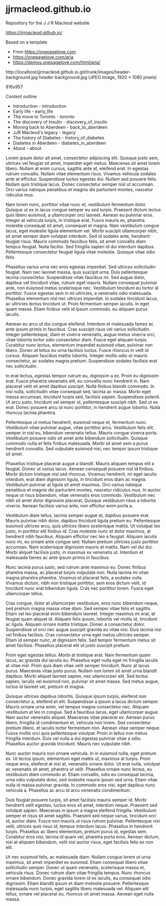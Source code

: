 # jjrmacleod.github.io
Repository for the J J R Macleod website


https://jjrmacleod.github.io/



Based on a template 
* From https://onepagelove.com
* https://onepagelove.com/aria
* https://demos.onepagelove.com/html/aria/



http://localhost/jjrmacleod.github.io.git/trunk/images/header-background.jpg
header-background.jpg (JPEG Image, 1920 × 1080 pixels)

816x957





Content outline
* Introduction - introduction
* Early life - early_life
* The move to Toronto - toronto
* The discovery of Insulin - discovery_of_insulin
* Moving back to Aberdeen - back_to_aberdeen
* JJR Macleod's legacy - legacy
* The history of Diabetes - history_of_diabetes
* Diabetes in Aberdeen - diabetes_in_aberdeen
* About  - about





Lorem ipsum dolor sit amet, consectetur adipiscing elit. Quisque justo sem, ultrices vel feugiat sit amet, imperdiet eget metus. Maecenas sit amet lorem libero. Nullam at enim cursus, sagittis ante at, eleifend erat. In egestas rutrum convallis. Nullam vitae elementum risus. Vivamus vehicula sodales ante at efficitur. Suspendisse luctus egestas dui. Nullam sed posuere felis. Nullam quis tristique lacus. Donec consectetur semper nisl ut accumsan. Orci varius natoque penatibus et magnis dis parturient montes, nascetur ridiculus mus.

Nam lorem nunc, porttitor vitae nunc et, vestibulum fermentum dolor. Quisque ut ex in lacus congue semper eu sed turpis. Praesent dictum lectus quis libero euismod, a ullamcorper orci laoreet. Aenean eu pulvinar eros. Integer at vehicula turpis, in tristique erat. Fusce mauris ex, pharetra molestie consequat sit amet, consequat et magna. Nam vestibulum congue lacus, eget molestie ligula elementum vel. Morbi suscipit ullamcorper nibh, sit amet semper diam volutpat interdum. Sed id sodales ante, hendrerit feugiat risus. Mauris commodo faucibus felis, sit amet convallis diam tempus feugiat. Nulla facilisi. Sed fringilla sapien id dui interdum dapibus. Pellentesque consectetur feugiat ligula vitae molestie. Quisque vitae odio felis.

Phasellus varius urna nec eros egestas imperdiet. Sed ultrices sollicitudin feugiat. Nam nec laoreet massa, quis suscipit urna. Duis pellentesque lacinia consectetur. Suspendisse vitae faucibus mi. Sed augue dolor, dapibus vel tincidunt vitae, rutrum eget mauris. Nullam consequat pulvinar ante, non euismod metus scelerisque nec. Vestibulum tincidunt eu tortor id porttitor. Fusce egestas sem in mi ultricies, a venenatis odio malesuada. Phasellus elementum nisl nec ultrices imperdiet. In sodales tincidunt lacus, ac ultricies lectus tincidunt ut. Proin fermentum semper iaculis. In eget quam massa. Etiam finibus velit id ipsum commodo, eu aliquam purus iaculis.

Aenean eu arcu ut dui congue eleifend. Interdum et malesuada fames ac ante ipsum primis in faucibus. Cras suscipit risus vel varius sollicitudin. Integer pellentesque, diam et viverra venenatis, augue metus viverra orci, vitae lobortis tortor odio consectetur diam. Fusce eget aliquam turpis. Curabitur nunc lectus, elementum imperdiet euismod vitae, pulvinar non libero. Donec at tellus eu urna facilisis luctus. Fusce rhoncus in velit id cursus. Aliquam faucibus mattis lobortis. Integer mollis odio ut mauris consectetur, ac sodales magna pretium. Suspendisse sodales facilisis erat nec sollicitudin.

In erat lectus, egestas tempor rutrum eu, dignissim a ex. Proin eu dignissim erat. Fusce pharetra venenatis elit, eu convallis nunc hendrerit in. Nam placerat velit sit amet dapibus suscipit. Nulla finibus blandit commodo. In nisl nulla, sollicitudin vitae consequat sed, lacinia ac massa. Morbi eget massa accumsan, tincidunt turpis sed, facilisis sapien. Suspendisse potenti. Ut arcu justo, tincidunt vel semper ut, pellentesque suscipit nibh. Sed ut ex erat. Donec posuere arcu id nunc porttitor, in hendrerit augue lobortis. Nulla rhoncus lacinia pharetra.

Pellentesque ut metus hendrerit, euismod neque et, fermentum nunc. Vestibulum vitae pulvinar augue, vitae porttitor arcu. Vestibulum felis elit, semper in nisl eu, bibendum venenatis tellus. Mauris congue viverra porta. Vestibulum posuere odio sit amet ante bibendum sollicitudin. Quisque commodo nulla et felis finibus malesuada. Morbi sit amet sem a purus hendrerit convallis. Sed vulputate euismod nisi, nec tempor ipsum tristique sit amet.

Phasellus tristique placerat augue a blandit. Mauris aliquam tempus elit a feugiat. Donec ut varius lacus. Aenean consequat posuere nisl id finibus. Morbi dictum tristique nisl sed rhoncus. Vivamus hendrerit, mi eget iaculis interdum, erat diam dignissim ligula, in tincidunt eros diam ac magna. Vestibulum pulvinar at ligula sit amet maximus. Orci varius natoque penatibus et magnis dis parturient montes, nascetur ridiculus mus. In auctor neque ut risus bibendum, vitae venenatis eros commodo. Vestibulum nec nibh sit amet dolor dignissim placerat. Quisque vestibulum risus a lobortis viverra. Aenean facilisis varius ante, non efficitur enim porta a.

Vestibulum diam tellus, lacinia semper augue at, dapibus posuere erat. Mauris pulvinar nibh dolor, dapibus tincidunt ligula pretium eu. Pellentesque euismod ultrices arcu, quis ultrices libero scelerisque mattis. Ut volutpat leo justo, in porttitor elit finibus id. Cras molestie nunc et dolor maximus, at hendrerit nibh faucibus. Aliquam efficitur nec leo a feugiat. Aliquam iaculis nunc mi, eu ornare ante congue sed. Nullam pretium ultricies justo porttitor accumsan. Nam scelerisque dignissim mauris at mattis. Nam vel dui dui. Morbi aliquet facilisis justo, in maximus ex venenatis ut. Interdum et malesuada fames ac ante ipsum primis in faucibus.

Nunc lacinia purus justo, sed rutrum ante maximus eu. Donec finibus pharetra massa, ac placerat turpis vulputate non. Nulla lacinia mi vitae magna pharetra pharetra. Vivamus et placerat felis, a sodales nulla. Vivamus dictum, nibh non tristique porttitor, sem eros dictum velit, id tincidunt nunc erat bibendum ligula. Cras nec porttitor lorem. Fusce eget ullamcorper tellus.

Cras congue, dolor at ullamcorper vestibulum, eros nunc bibendum neque, sed pretium magna massa vitae diam. Sed semper vitae felis et sagittis. Etiam vel leo placerat enim bibendum laoreet. Integer maximus mi erat, at feugiat quam aliquet id. Aliquam felis ipsum, lobortis vel mollis id, tincidunt ac ligula. Aliquam ornare mattis tristique. Donec a consectetur dolor. Suspendisse ut orci nec augue suscipit gravida eu vitae nisi. Duis lacinia nisi vel finibus facilisis. Cras consectetur urna eget metus ultricies semper. Etiam id semper nunc, at dignissim felis. Sed tempor fermentum metus sit amet facilisis. Phasellus placerat elit ut justo suscipit pretium.

Proin eget egestas tellus. Morbi at tristique erat. Nam fermentum quam lacus, ac gravida dui iaculis eu. Phasellus eget nulla eget mi fringilla iaculis at vitae nisl. Proin quis diam vitae velit semper tincidunt. Nunc at lacus purus. Maecenas vitae justo purus. Nullam non lorem sit amet urna blandit dapibus. Morbi aliquet laoreet sapien, nec ullamcorper elit. Sed lectus sapien, iaculis vel euismod non, pulvinar sit amet massa. Sed metus augue, luctus id laoreet vel, pretium et magna.

Quisque ultrices dapibus lobortis. Quisque ipsum turpis, eleifend non consectetur a, eleifend et elit. Suspendisse a ipsum a lacus dictum semper. Mauris ornare urna enim, vel tempus magna consectetur nec. Aliquam vestibulum at leo in congue. Sed a faucibus lacus, eget ullamcorper augue. Nam auctor venenatis aliquet. Maecenas vitae placerat ex. Aenean purus libero, fringilla id condimentum et, vehicula non lorem. Sed consectetur pretium libero, et iaculis tortor fermentum non. Aenean vitae semper neque. Fusce mollis orci quis pellentesque volutpat. Proin in tellus non metus fringilla interdum. Duis vel nulla a dui egestas pulvinar vitae a odio. Phasellus auctor gravida tincidunt. Mauris nec vulputate nibh.

Nunc auctor mauris non ornare vehicula. In in euismod nulla, eget pretium ex. Ut lectus ipsum, elementum eget mattis ut, maximus at turpis. Proin neque eros, eleifend at nisl at, venenatis ornare dolor. Ut erat nulla, volutpat ac venenatis sit amet, pharetra ut velit. Phasellus ornare nunc lectus, eu vestibulum diam commodo at. Etiam convallis, odio eu consequat lacinia, urna odio vulputate dolor, sed molestie mauris ipsum sed urna. Etiam vitae nulla id massa pulvinar gravida. In commodo eros nisi, eget dapibus nunc vehicula a. Phasellus ac arcu id arcu venenatis condimentum.

Duis feugiat posuere turpis, sit amet facilisis mauris semper id. Morbi hendrerit velit egestas, luctus eros sit amet, interdum neque. Praesent sed volutpat sapien. Maecenas in ipsum a magna eleifend fringilla. Vestibulum semper et risus sit amet sagittis. Praesent sed neque varius, tincidunt orci id, auctor diam. Fusce non mauris ut risus rutrum pulvinar. Pellentesque nisi velit, ultrices quis risus id, tempus interdum lacus. Phasellus in hendrerit turpis. Phasellus ac libero elementum, pretium purus id, egestas sem. Curabitur eros nisi, lacinia id quam vel, pharetra porta eros. Aenean dictum, nisi at aliquam bibendum, velit nisl auctor risus, eget facilisis felis ex non elit.

Ut nec euismod felis, ac malesuada diam. Nullam congue lorem ut urna maximus, sit amet imperdiet ex euismod. Etiam consequat libero vitae sollicitudin semper. Donec ut quam venenatis, scelerisque massa et, vehicula risus. Donec rutrum diam vitae fringilla tempus. Nunc rhoncus ornare bibendum. Donec gravida lorem id ex iaculis, eu consequat odio dignissim. Etiam blandit ipsum et diam molestie posuere. Pellentesque malesuada nunc turpis, eget sagittis libero malesuada vel. Aliquam elit tellus, ornare vel placerat eu, rhoncus sit amet massa. Aenean eget nulla massa. 
